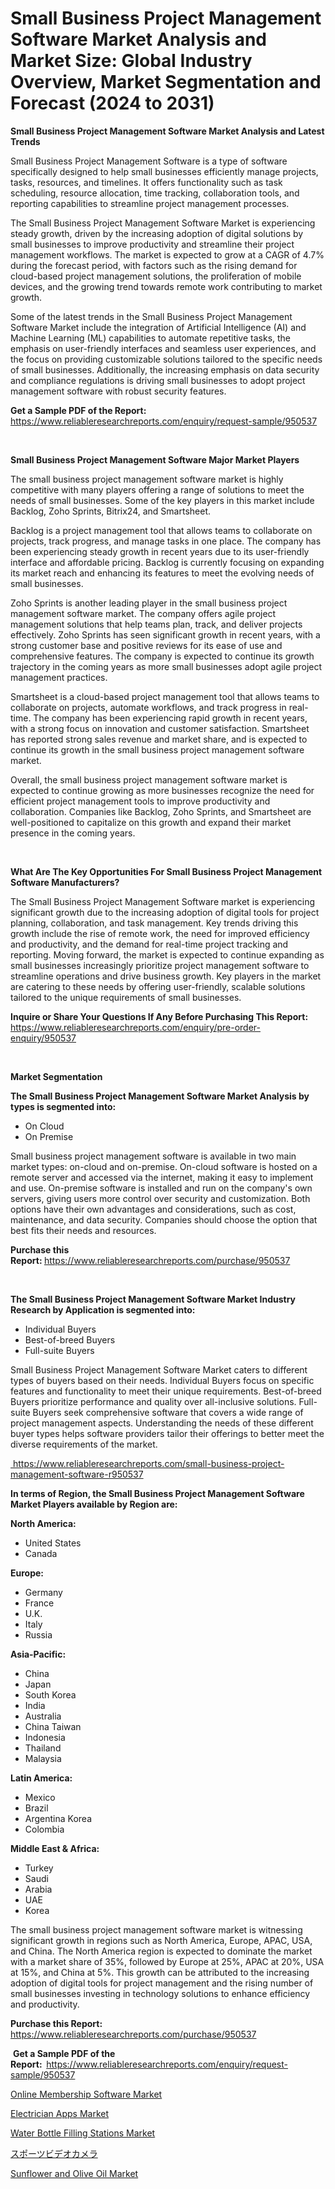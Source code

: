 <p><h1>Small Business Project Management Software Market Analysis and Market Size: Global Industry Overview, Market Segmentation and Forecast (2024 to 2031)</h1></p><p><strong>Small Business Project Management Software Market Analysis and Latest Trends</strong></p>
<p><p>Small Business Project Management Software is a type of software specifically designed to help small businesses efficiently manage projects, tasks, resources, and timelines. It offers functionality such as task scheduling, resource allocation, time tracking, collaboration tools, and reporting capabilities to streamline project management processes.</p><p>The Small Business Project Management Software Market is experiencing steady growth, driven by the increasing adoption of digital solutions by small businesses to improve productivity and streamline their project management workflows. The market is expected to grow at a CAGR of 4.7% during the forecast period, with factors such as the rising demand for cloud-based project management solutions, the proliferation of mobile devices, and the growing trend towards remote work contributing to market growth.</p><p>Some of the latest trends in the Small Business Project Management Software Market include the integration of Artificial Intelligence (AI) and Machine Learning (ML) capabilities to automate repetitive tasks, the emphasis on user-friendly interfaces and seamless user experiences, and the focus on providing customizable solutions tailored to the specific needs of small businesses. Additionally, the increasing emphasis on data security and compliance regulations is driving small businesses to adopt project management software with robust security features.</p></p>
<p><strong>Get a Sample PDF of the Report:&nbsp;</strong> <a href="https://www.reliableresearchreports.com/enquiry/request-sample/950537">https://www.reliableresearchreports.com/enquiry/request-sample/950537</a></p>
<p>&nbsp;</p>
<p><strong>Small Business Project Management Software Major Market Players</strong></p>
<p><p>The small business project management software market is highly competitive with many players offering a range of solutions to meet the needs of small businesses. Some of the key players in this market include Backlog, Zoho Sprints, Bitrix24, and Smartsheet.</p><p>Backlog is a project management tool that allows teams to collaborate on projects, track progress, and manage tasks in one place. The company has been experiencing steady growth in recent years due to its user-friendly interface and affordable pricing. Backlog is currently focusing on expanding its market reach and enhancing its features to meet the evolving needs of small businesses.</p><p>Zoho Sprints is another leading player in the small business project management software market. The company offers agile project management solutions that help teams plan, track, and deliver projects effectively. Zoho Sprints has seen significant growth in recent years, with a strong customer base and positive reviews for its ease of use and comprehensive features. The company is expected to continue its growth trajectory in the coming years as more small businesses adopt agile project management practices.</p><p>Smartsheet is a cloud-based project management tool that allows teams to collaborate on projects, automate workflows, and track progress in real-time. The company has been experiencing rapid growth in recent years, with a strong focus on innovation and customer satisfaction. Smartsheet has reported strong sales revenue and market share, and is expected to continue its growth in the small business project management software market.</p><p>Overall, the small business project management software market is expected to continue growing as more businesses recognize the need for efficient project management tools to improve productivity and collaboration. Companies like Backlog, Zoho Sprints, and Smartsheet are well-positioned to capitalize on this growth and expand their market presence in the coming years.</p></p>
<p>&nbsp;</p>
<p><strong>What Are The Key Opportunities For Small Business Project Management Software Manufacturers?</strong></p>
<p><p>The Small Business Project Management Software market is experiencing significant growth due to the increasing adoption of digital tools for project planning, collaboration, and task management. Key trends driving this growth include the rise of remote work, the need for improved efficiency and productivity, and the demand for real-time project tracking and reporting. Moving forward, the market is expected to continue expanding as small businesses increasingly prioritize project management software to streamline operations and drive business growth. Key players in the market are catering to these needs by offering user-friendly, scalable solutions tailored to the unique requirements of small businesses.</p></p>
<p><strong>Inquire or Share Your Questions If Any Before Purchasing This Report:</strong> <a href="https://www.reliableresearchreports.com/enquiry/pre-order-enquiry/950537">https://www.reliableresearchreports.com/enquiry/pre-order-enquiry/950537</a></p>
<p>&nbsp;</p>
<p><strong>Market Segmentation</strong></p>
<p><strong>The Small Business Project Management Software Market Analysis by types is segmented into:</strong></p>
<p><ul><li>On Cloud</li><li>On Premise</li></ul></p>
<p><p>Small business project management software is available in two main market types: on-cloud and on-premise. On-cloud software is hosted on a remote server and accessed via the internet, making it easy to implement and use. On-premise software is installed and run on the company's own servers, giving users more control over security and customization. Both options have their own advantages and considerations, such as cost, maintenance, and data security. Companies should choose the option that best fits their needs and resources.</p></p>
<p><strong>Purchase this Report:&nbsp;</strong><a href="https://www.reliableresearchreports.com/purchase/950537">https://www.reliableresearchreports.com/purchase/950537</a></p>
<p>&nbsp;</p>
<p><strong>The Small Business Project Management Software Market Industry Research by Application is segmented into:</strong></p>
<p><ul><li>Individual Buyers</li><li>Best-of-breed Buyers</li><li>Full-suite Buyers</li></ul></p>
<p><p>Small Business Project Management Software Market caters to different types of buyers based on their needs. Individual Buyers focus on specific features and functionality to meet their unique requirements. Best-of-breed Buyers prioritize performance and quality over all-inclusive solutions. Full-suite Buyers seek comprehensive software that covers a wide range of project management aspects. Understanding the needs of these different buyer types helps software providers tailor their offerings to better meet the diverse requirements of the market.</p></p>
<p><a href="https://www.reliableresearchreports.com/small-business-project-management-software-r950537">&nbsp;https://www.reliableresearchreports.com/small-business-project-management-software-r950537</a></p>
<p><strong>In terms of Region, the Small Business Project Management Software Market Players available by Region are:</strong></p>
<p>
    <p> <strong> North America: </strong>
        <ul>
            <li>United States</li>
            <li>Canada</li>
        </ul>
        </p> 
    <p> <strong> Europe: </strong>
        <ul>
            <li>Germany</li>
            <li>France</li>
            <li>U.K.</li>
            <li>Italy</li>
            <li>Russia</li>
        </ul>
        </p> 
    <p> <strong> Asia-Pacific: </strong>
        <ul>
            <li>China</li>
            <li>Japan</li>
            <li>South Korea</li>
            <li>India</li>
            <li>Australia</li>
            <li>China Taiwan</li>
            <li>Indonesia</li>
            <li>Thailand</li>
            <li>Malaysia</li>
        </ul>
        </p> 
    <p> <strong> Latin America: </strong>
        <ul>
            <li>Mexico</li>
            <li>Brazil</li>
            <li>Argentina Korea</li>
            <li>Colombia</li>
        </ul>
        </p> 
    <p> <strong> Middle East & Africa: </strong>
        <ul>
            <li>Turkey</li>
            <li>Saudi</li>
            <li>Arabia</li>
            <li>UAE</li>
            <li>Korea</li>
        </ul>
    </p>
    </p>
<p><p>The small business project management software market is witnessing significant growth in regions such as North America, Europe, APAC, USA, and China. The North America region is expected to dominate the market with a market share of 35%, followed by Europe at 25%, APAC at 20%, USA at 15%, and China at 5%. This growth can be attributed to the increasing adoption of digital tools for project management and the rising number of small businesses investing in technology solutions to enhance efficiency and productivity.</p></p>
<p><strong>Purchase this Report: </strong><a href="https://www.reliableresearchreports.com/purchase/950537">https://www.reliableresearchreports.com/purchase/950537</a></p>
<p>&nbsp;<strong>Get a Sample PDF of the Report:&nbsp;&nbsp;</strong><a href="https://www.reliableresearchreports.com/enquiry/request-sample/950537">https://www.reliableresearchreports.com/enquiry/request-sample/950537</a></p>
<p><strong></strong></p>
<p><p><a href="https://github.com/gladysalidde/Market-Research-Report-List-1/blob/main/online-membership-software-market.md">Online Membership Software Market</a></p><p><a href="https://github.com/dimitrishawkinswaynenp91rgz/Market-Research-Report-List-2/blob/main/electrician-apps-market.md">Electrician Apps Market</a></p><p><a href="https://www.linkedin.com/pulse/water-bottle-filling-stations-market-report-reveals-latest-vvk5f">Water Bottle Filling Stations Market</a></p><p><a href="https://github.com/CarlieShields/Market-Research-Report-List-1/blob/main/900831154234.md">スポーツビデオカメラ</a></p><p><a href="https://www.linkedin.com/pulse/sunflower-olive-oil-market-insights-cagr-trends-growth-strategies-bhewf">Sunflower and Olive Oil Market</a></p></p>